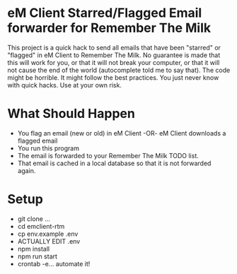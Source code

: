 # eM Client Starred/Flagged Email forwarder for Remember The Milk
This project is a quick hack to send all emails that have been "starred" or "flagged" in eM Client to Remember The Milk.
No guarantee is made that this will work for you, or that it will not break your computer, or that it will not cause the
end of the world (autocomplete told me to say that). The code might be horrible. It might follow the best practices. You
just never know with quick hacks. Use at your own risk.

# What Should Happen
* You flag an email (new or old) in eM Client -OR- eM Client downloads a flagged email
* You run this program
* The email is forwarded to your Remember The Milk TODO list.
* That email is cached in a local database so that it is not forwarded again.

# Setup
* git clone ...
* cd emclient-rtm
* cp env.example .env
* ACTUALLY EDIT .env
* npm install
* npm run start
* crontab -e... automate it!
